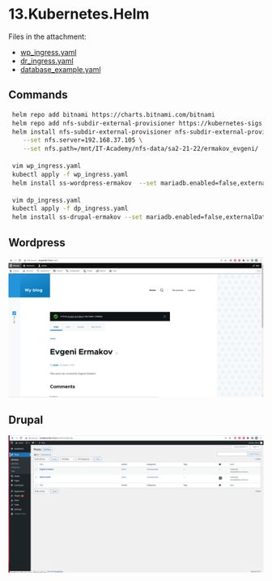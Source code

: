 # 13.Kubernetes.Helm

Files in the attachment:
*  [wp_ingress.yaml](wp_ingress.yaml)
*  [dr_ingress.yaml](dr_ingress.yaml)
*  [database_example.yaml](mysql.yaml)

## Commands
``` bash
 helm repo add bitnami https://charts.bitnami.com/bitnami
 helm repo add nfs-subdir-external-provisioner https://kubernetes-sigs.github.io/nfs-subdir-external-provisioner/
 helm install nfs-subdir-external-provisioner nfs-subdir-external-provisioner/nfs-subdir-external-provisioner \
    --set nfs.server=192.168.37.105 \
    --set nfs.path=/mnt/IT-Academy/nfs-data/sa2-21-22/ermakov_evgeni/
    
 vim wp_ingress.yaml
 kubectl apply -f wp_ingress.yaml
 helm install ss-wordpress-ermakov  --set mariadb.enabled=false,externalDatabase.host=192.168.202.10,externalDatabase.password=wordpress,global.storageClass=nfs-client,wordpressUsername=admin,wordpressPassword=admin bitnami/wordpress
 
 vim dp_ingress.yaml
 kubectl apply -f dp_ingress.yaml
 helm install ss-drupal-ermakov --set mariadb.enabled=false,externalDatabase.host=192.168.202.10,externalDatabase.password=drupal,global.storageClass=nfs-client,drupalUsername=admin,drupalPassword=admin bitnami/drupal
```

## Wordpress

![drupal](drupal.png)

## Drupal
![wordpress](wordpress.png)